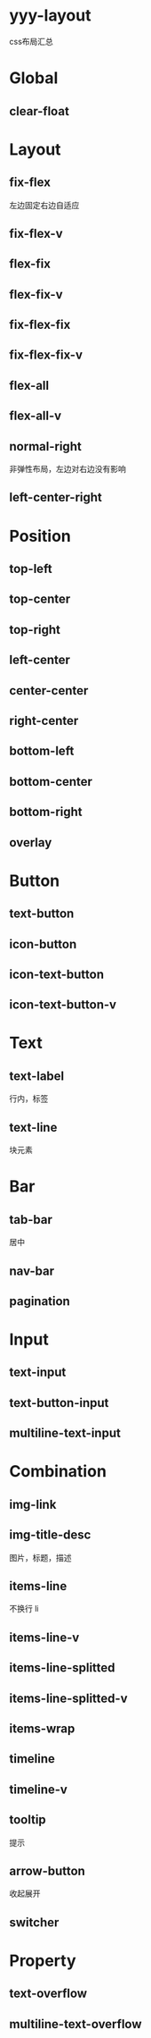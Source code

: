 # yyy-layout
css布局汇总

# Global 
 
 
## clear-float   
 
 
# Layout 
 
 
## fix-flex   
 左边固定右边自适应
 
## fix-flex-v   
 
 
## flex-fix   
 
 
## flex-fix-v   
 
 
## fix-flex-fix 
 
 
## fix-flex-fix-v 
 
 
## flex-all 
 
 
## flex-all-v 
 
 
## normal-right 
 非弹性布局，左边对右边没有影响
 
## left-center-right 
 
 
# Position 
 
 
## top-left 
 
 
## top-center 
 
 
## top-right 
 
 
## left-center 
 
 
## center-center 
 
 
## right-center 
 
 
## bottom-left 
 
 
## bottom-center 
 
 
## bottom-right 
 
 
## overlay 
 
 
# Button 
 
 
## text-button 
 
 
## icon-button 
 
 
## icon-text-button 
 
 
## icon-text-button-v 
 
 
# Text 
 
 
## text-label 
 行内，标签
 
## text-line 
 块元素
 
# Bar 
 
 
## tab-bar 
居中 
 
## nav-bar 
 
 
## pagination 
 
 
# Input 
 
 
## text-input 
 
 
## text-button-input 
 
 
## multiline-text-input 
 
 
# Combination 
 
 
## img-link 
 
 
## img-title-desc 
 图片，标题，描述
 
## items-line 
 不换行 li
 
## items-line-v 
 
 
## items-line-splitted 
 
 
## items-line-splitted-v 
 
 
## items-wrap 
 
 
## timeline 
 
 
## timeline-v 
 
 
## tooltip 
 提示
 
## arrow-button 
 收起展开
 
## switcher 
 
 
# Property 
 
 
## text-overflow 
 
 
## multiline-text-overflow 
 
 

